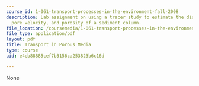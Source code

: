 ```yaml
---
course_id: 1-061-transport-processes-in-the-environment-fall-2008
description: Lab assignment on using a tracer study to estimate the dispersion coefficient,
  pore velocity, and porosity of a sediment column.
file_location: /coursemedia/1-061-transport-processes-in-the-environment-fall-2008/e4eb88885cef7b3156ca253823b6c16d_lab4porous_media.pdf
file_type: application/pdf
layout: pdf
title: Transport in Porous Media
type: course
uid: e4eb88885cef7b3156ca253823b6c16d

---
```

None